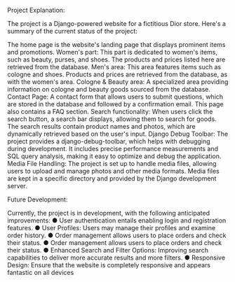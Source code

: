 Project Explanation:

The project is a Django-powered website for a fictitious Dior store. Here's a summary of the
current status of the project:

The home page is the website's landing page that displays prominent items and promotions.
Women's part: This part is dedicated to women's items, such as beauty, purses, and shoes.
The products and prices listed here are retrieved from the database.
Men's area: This area features items such as cologne and shoes. Products and prices are
retrieved from the database, as with the women's area.
Cologne & Beauty area: A specialized area providing information on cologne and beauty
goods sourced from the database.
Contact Page: A contact form that allows users to submit questions, which are stored in the
database and followed by a confirmation email. This page also contains a FAQ section.
Search functionality: When users click the search button, a search bar displays, allowing
them to search for goods. The search results contain product names and photos, which are
dynamically retrieved based on the user's input.
Django Debug Toolbar: The project provides a django-debug-toolbar, which helps with
debugging during development. It includes precise performance measurements and SQL
query analysis, making it easy to optimize and debug the application.
Media File Handling: The project is set up to handle media files, allowing users to upload
and manage photos and other media formats. Media files are kept in a specific directory and
provided by the Django development server.

Future Development:

Currently, the project is in development, with the following anticipated improvements:
● User authentication entails enabling login and registration features.
● User Profiles: Users may manage their profiles and examine order history.
● Order management allows users to place orders and check their status.
● Order management allows users to place orders and check their status.
● Enhanced Search and Filter Options: Improving search capabilities to deliver more
accurate results and more filters.
● Responsive Design: Ensure that the website is completely responsive and appears
fantastic on all devices
